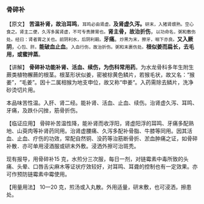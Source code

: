 ### 骨碎补

  【原文】 **苦温补肾，故治耳鸣**，<small>耳鸣必由肾虚。</small>**及肾虚久泻。**<small>研末，入猪肾煨熟。空心食之。肾主二便，久泻多属肾虚，不可专责脾胃也。</small>**肾主骨，故治折伤**，<small>以功命名，粥和敷伤处。经曰：肾者胃之关也。前阴利水，后阴利榖。</small>**牙痛**。<small>炒黑为末，擦牙，咽下亦良。</small>**又入厥阴**，<small>心包、肝。</small>**能破血止血**。<small>入血行伤，故治折伤。粥和末裹伤处。</small>**根似姜而扁长，去毛用，或蜜拌蒸**。

【讲解】   **骨碎补功能补肾、活血、续伤，为伤科常用药**。为水龙骨科多年生附生蕨类植物檞蕨的根茎。根茎形状似姜，密被棕黄色鳞片，若猴毛状，故又名：“猴姜”，“毛姜”。因十二属相猴为地支申位，故又称“申姜“。入药需除去鳞片，洗净砂烫切片用。

本品味苦性温。入肝、肾二经。能补肾、活血、止血、续伤。治肾虚久泻、耳鸣、牙痛，及跌仆闪挫，筋骨折伤。

【临证应用】   骨碎补苦温性降，能补肾而收浮阳，肾虚阳浮的耳鸣、牙痛多配熟地、山萸肉等补肾药同用。治肾虚腰痛、久泻多配补骨脂、牛膝等同用。因其活血、止血、疗伤的功效，常配自然铜、没药等治筋断骨折、淤血肿痛之证，如骨碎补散．亦可单用浸酒服或研末外敷。浸洒外擦可治斑秃。

现有报导，用骨碎补15 克，水煎分三次服，每日一剂，对链霉素中毒所致的头痛、头晕、口唇舌尖麻木等证状疗效较好，对耳鸣、耳聋的控制也有一定效果。亦可作预防链霉素中霉使用。

【用量用法】  10一20 克，煎汤或入丸散。外用适量，研末敷，也可浸洒，擦患处。
